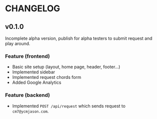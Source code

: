 # CHANGELOG

## v0.1.0

Incomplete alpha version, publish for alpha testers to submit request and play around.

### Feature (frontend)
- Basic site setup (layout, home page, header, footer...)
- Implemented sidebar
- Implemented request chords form
- Added Google Analytics

### Feature (backend)
- Implemented `POST /api/request` which sends request to `cm7@ycmjason.com`.
